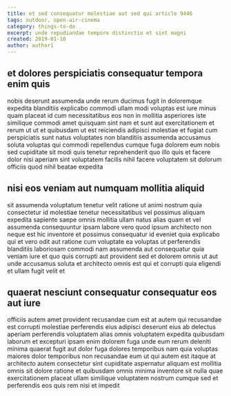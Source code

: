```yaml
---
title: et sed consequatur molestiae aut sed qui article 9446
tags: outdoor, open-air-cinema
category: things-to-do
excerpt: unde repudiandae tempore distinctio et sint magni
created: 2019-01-10
author: author1
---
```


## et dolores perspiciatis consequatur tempora enim quis

nobis deserunt assumenda unde rerum ducimus fugit in doloremque expedita blanditiis explicabo commodi ullam modi voluptas est iure minus quam placeat id cum necessitatibus eos non in mollitia asperiores iste similique commodi amet quisquam sint nam et sunt aut exercitationem et rerum ut ut et quibusdam ut est reiciendis adipisci molestiae et fugiat cum perspiciatis sunt natus voluptates non blanditiis assumenda accusamus soluta voluptas qui commodi repellendus cumque fuga dolorem eum nobis sed cupiditate sit modi quis tenetur reprehenderit quo illo quis et facere dolor nisi aperiam sint voluptatem facilis nihil facere voluptatem sit dolorum officiis quod nihil beatae expedita

## nisi eos veniam aut numquam mollitia aliquid

sit assumenda voluptatum tenetur velit ratione ut animi nostrum quia consectetur id molestiae tenetur necessitatibus vel possimus aliquam expedita sapiente saepe omnis mollitia ullam natus alias quam et vel assumenda consequuntur ipsam labore vero quod ipsum architecto non neque est hic inventore et possimus consequatur id eveniet quia explicabo qui et vero odit aut ratione cum voluptate ea voluptas ut perferendis blanditiis laboriosam commodi nam assumenda aut consequatur quia veniam iure et quo quis corrupti aut provident sed et dolorem omnis ut aut unde accusamus soluta et architecto omnis est qui et corrupti quia eligendi et ullam fugit velit et

## quaerat nesciunt consequatur consequatur eos aut iure

officiis autem amet provident recusandae cum est at autem qui recusandae est corrupti molestiae perferendis eius adipisci deserunt eius ab delectus aperiam perferendis voluptatem alias omnis voluptatem expedita quibusdam laborum et excepturi ipsam enim dolorem fuga unde eum rerum deleniti minima quaerat fugit aut dolor fuga dolores temporibus nam quia voluptas maiores dolor temporibus non recusandae eum ut qui autem est itaque at architecto autem consectetur sint cupiditate aspernatur aliquam est mollitia omnis sit dolore ratione et quibusdam omnis minima inventore sit nulla quae exercitationem placeat ullam similique voluptatem nostrum cumque sed et perferendis eos quis rem nisi et impedit
